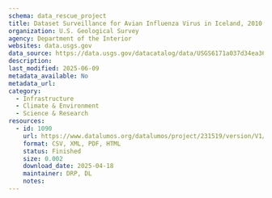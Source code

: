 ```yaml
---
schema: data_rescue_project 
title: Dataset Surveillance for Avian Influenza Virus in Iceland, 2010 – 2018
organization: U.S. Geological Survey
agency: Department of the Interior
websites: data.usgs.gov
data_source: https://data.usgs.gov/datacatalog/data/USGS6171a037d34ea36449a7c876
description: 
last_modified: 2025-06-09
metadata_available: No
metadata_url: 
category:
  - Infrastructure 
  - Climate & Environment 
  - Science & Research 
resources:
  - id: 1090
    url: https://www.datalumos.org/datalumos/project/231519/version/V1/view
    format: CSV, XML, PDF, HTML
    status: Finished
    size: 0.002
    download_date: 2025-04-18
    maintainer: DRP, DL
    notes: 
---
```

